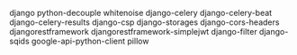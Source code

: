 django
python-decouple
whitenoise
django-celery
django-celery-beat
django-celery-results
django-csp
django-storages
django-cors-headers
djangorestframework
djangorestframework-simplejwt
django-filter
django-sqids
google-api-python-client
pillow
